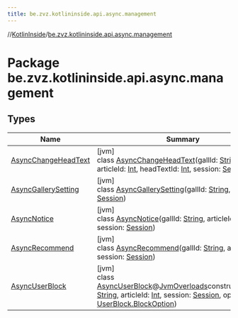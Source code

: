 ```yaml
---
title: be.zvz.kotlininside.api.async.management
---
```

//[KotlinInside](../../index.html)/[be.zvz.kotlininside.api.async.management](index.html)



# Package be.zvz.kotlininside.api.async.management



## Types


| Name | Summary |
|---|---|
| [AsyncChangeHeadText](-async-change-head-text/index.html) | [jvm]<br>class [AsyncChangeHeadText](-async-change-head-text/index.html)(gallId: [String](https://kotlinlang.org/api/latest/jvm/stdlib/kotlin/-string/index.html), articleId: [Int](https://kotlinlang.org/api/latest/jvm/stdlib/kotlin/-int/index.html), headTextId: [Int](https://kotlinlang.org/api/latest/jvm/stdlib/kotlin/-int/index.html), session: [Session](../be.zvz.kotlininside.session/-session/index.html)) |
| [AsyncGallerySetting](-async-gallery-setting/index.html) | [jvm]<br>class [AsyncGallerySetting](-async-gallery-setting/index.html)(gallId: [String](https://kotlinlang.org/api/latest/jvm/stdlib/kotlin/-string/index.html), session: [Session](../be.zvz.kotlininside.session/-session/index.html)) |
| [AsyncNotice](-async-notice/index.html) | [jvm]<br>class [AsyncNotice](-async-notice/index.html)(gallId: [String](https://kotlinlang.org/api/latest/jvm/stdlib/kotlin/-string/index.html), articleId: [Int](https://kotlinlang.org/api/latest/jvm/stdlib/kotlin/-int/index.html), session: [Session](../be.zvz.kotlininside.session/-session/index.html)) |
| [AsyncRecommend](-async-recommend/index.html) | [jvm]<br>class [AsyncRecommend](-async-recommend/index.html)(gallId: [String](https://kotlinlang.org/api/latest/jvm/stdlib/kotlin/-string/index.html), articleId: [Int](https://kotlinlang.org/api/latest/jvm/stdlib/kotlin/-int/index.html), session: [Session](../be.zvz.kotlininside.session/-session/index.html)) |
| [AsyncUserBlock](-async-user-block/index.html) | [jvm]<br>class [AsyncUserBlock](-async-user-block/index.html)@[JvmOverloads](https://kotlinlang.org/api/latest/jvm/stdlib/kotlin.jvm/-jvm-overloads/index.html)constructor(gallId: [String](https://kotlinlang.org/api/latest/jvm/stdlib/kotlin/-string/index.html), articleId: [Int](https://kotlinlang.org/api/latest/jvm/stdlib/kotlin/-int/index.html), session: [Session](../be.zvz.kotlininside.session/-session/index.html), option: [UserBlock.BlockOption](../be.zvz.kotlininside.api.management/-user-block/-block-option/index.html)) |

